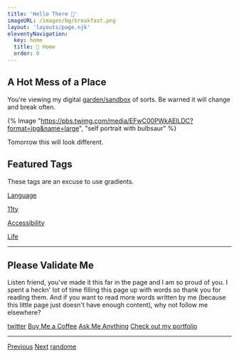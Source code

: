 ```yaml
---
title: 'Hello There 👋'
imageURL: /images/bg/breakfast.png
layout: 'layouts/page.njk'
eleventyNavigation:
  key: home
  title: 🐀 Home
  order: 0
---
```


## A Hot Mess of a Place

You're viewing my digital [garden/sandbox](https://maggieappleton.com/garden-history) of sorts. Be warned it will change and break often.

{% Image "https://pbs.twimg.com/media/EFwC00PWkAElLDC?format=jpg&name=large", "self portrait with bulbsaur" %}

Tomorrow this will look different.

## Featured Tags

These tags are an excuse to use gradients.

<div class="grid grid-cols-1 gap-6 md:grid-cols-2">
  <a href="/tag/languages/">
  <div class="hover:bg-gradient-to-r hover:from-purple-300 hover:to-orange-100 bg-gradient-to-r from-green-400 to-blue-500 rounded-t rounded-b transition-shadow shadow-md hover:shadow-2xl text-center p-8 text-4xl hover:text-gray-600 text-white"><p>Language</p></div>
  </a>

   <a href="/tag/11ty/">
  <div class="hover:bg-gradient-to-r hover:from-purple-300 hover:to-orange-100 bg-gradient-to-r from-yellow-400 to-red-600 rounded-t rounded-b transition-shadow shadow-md hover:shadow-2xl text-center p-8 text-4xl hover:text-gray-600 text-white"><p>11ty</p></div>
  </a>

   <a href="/tag/accessibility/">
  <div class="hover:bg-gradient-to-r hover:from-purple-300 hover:to-orange-100 bg-gradient-to-r from-purple-400 via-pink-500 to-red-500 rounded-t rounded-b transition-shadow shadow-md hover:shadow-2xl text-center p-8 text-4xl hover:text-gray-600 text-white"><p>Accessibility</p></div>
  </a>

   <a href="/tag/life/">
  <div class="hover:bg-gradient-to-r hover:from-purple-300 hover:to-orange-100 bg-gradient-to-r from-pink-400 via-purple-500 to-green-400 rounded-t rounded-b transition-shadow shadow-md hover:shadow-2xl text-center p-8 text-4xl hover:text-gray-600 text-white"><p>Life</p></div>
  </a>
</div>

________________

## Please Validate Me

Listen friend, you've made it this far in the page and I am so proud of you. I spent a heckn' lot of time filling this page up with words so thank you for reading them. And if you want to read more words written by me (because this little page just doesn't have enough content), why not follow me elsewhere?

[twitter](https://twitter.com/smolcodes) [Buy Me a Coffee](https://ko-fi.com/softthemes) [Ask Me Anything](https://rep.ly/smolcodes) [Check out my portfolio](https://smolcodes.netlify.app/) 
___________

[Previous](https://dg-webring.netlify.app/prev) [Next](https://dg-webring.netlify.app/next) [randome](https://dg-webring.netlify.app/random)
